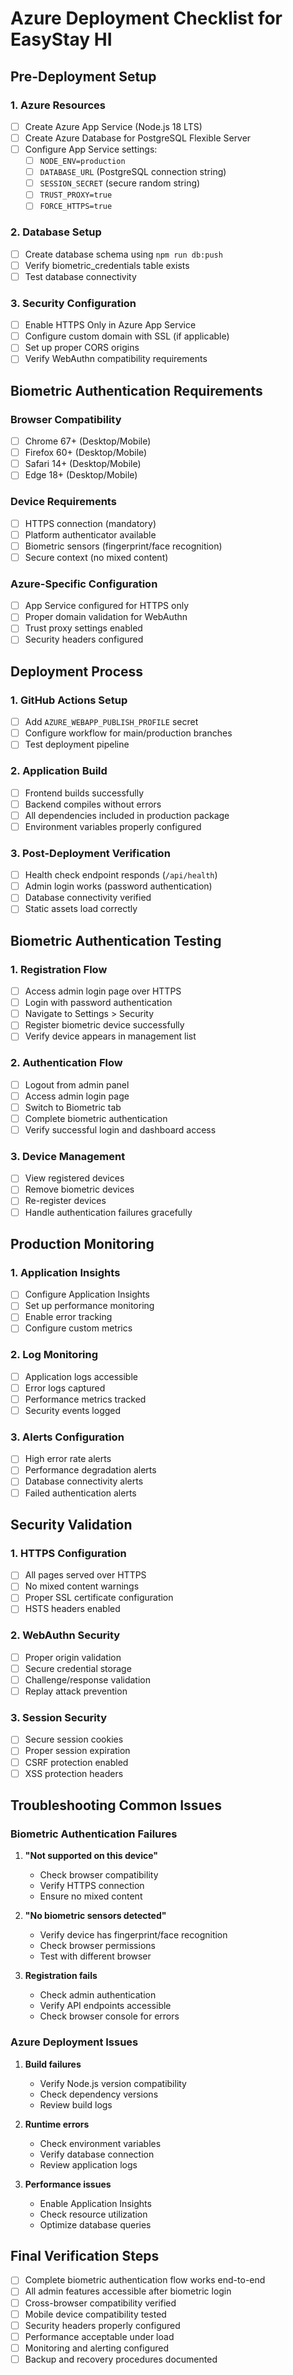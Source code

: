 # Azure Deployment Checklist for EasyStay HI

## Pre-Deployment Setup

### 1. Azure Resources
- [ ] Create Azure App Service (Node.js 18 LTS)
- [ ] Create Azure Database for PostgreSQL Flexible Server
- [ ] Configure App Service settings:
  - [ ] `NODE_ENV=production`
  - [ ] `DATABASE_URL` (PostgreSQL connection string)
  - [ ] `SESSION_SECRET` (secure random string)
  - [ ] `TRUST_PROXY=true`
  - [ ] `FORCE_HTTPS=true`

### 2. Database Setup
- [ ] Create database schema using `npm run db:push`
- [ ] Verify biometric_credentials table exists
- [ ] Test database connectivity

### 3. Security Configuration
- [ ] Enable HTTPS Only in Azure App Service
- [ ] Configure custom domain with SSL (if applicable)
- [ ] Set up proper CORS origins
- [ ] Verify WebAuthn compatibility requirements

## Biometric Authentication Requirements

### Browser Compatibility
- [ ] Chrome 67+ (Desktop/Mobile)
- [ ] Firefox 60+ (Desktop/Mobile)  
- [ ] Safari 14+ (Desktop/Mobile)
- [ ] Edge 18+ (Desktop/Mobile)

### Device Requirements
- [ ] HTTPS connection (mandatory)
- [ ] Platform authenticator available
- [ ] Biometric sensors (fingerprint/face recognition)
- [ ] Secure context (no mixed content)

### Azure-Specific Configuration
- [ ] App Service configured for HTTPS only
- [ ] Proper domain validation for WebAuthn
- [ ] Trust proxy settings enabled
- [ ] Security headers configured

## Deployment Process

### 1. GitHub Actions Setup
- [ ] Add `AZURE_WEBAPP_PUBLISH_PROFILE` secret
- [ ] Configure workflow for main/production branches
- [ ] Test deployment pipeline

### 2. Application Build
- [ ] Frontend builds successfully
- [ ] Backend compiles without errors
- [ ] All dependencies included in production package
- [ ] Environment variables properly configured

### 3. Post-Deployment Verification
- [ ] Health check endpoint responds (`/api/health`)
- [ ] Admin login works (password authentication)
- [ ] Database connectivity verified
- [ ] Static assets load correctly

## Biometric Authentication Testing

### 1. Registration Flow
- [ ] Access admin login page over HTTPS
- [ ] Login with password authentication
- [ ] Navigate to Settings > Security
- [ ] Register biometric device successfully
- [ ] Verify device appears in management list

### 2. Authentication Flow
- [ ] Logout from admin panel
- [ ] Access admin login page
- [ ] Switch to Biometric tab
- [ ] Complete biometric authentication
- [ ] Verify successful login and dashboard access

### 3. Device Management
- [ ] View registered devices
- [ ] Remove biometric devices
- [ ] Re-register devices
- [ ] Handle authentication failures gracefully

## Production Monitoring

### 1. Application Insights
- [ ] Configure Application Insights
- [ ] Set up performance monitoring
- [ ] Enable error tracking
- [ ] Configure custom metrics

### 2. Log Monitoring
- [ ] Application logs accessible
- [ ] Error logs captured
- [ ] Performance metrics tracked
- [ ] Security events logged

### 3. Alerts Configuration
- [ ] High error rate alerts
- [ ] Performance degradation alerts
- [ ] Database connectivity alerts
- [ ] Failed authentication alerts

## Security Validation

### 1. HTTPS Configuration
- [ ] All pages served over HTTPS
- [ ] No mixed content warnings
- [ ] Proper SSL certificate configuration
- [ ] HSTS headers enabled

### 2. WebAuthn Security
- [ ] Proper origin validation
- [ ] Secure credential storage
- [ ] Challenge/response validation
- [ ] Replay attack prevention

### 3. Session Security
- [ ] Secure session cookies
- [ ] Proper session expiration
- [ ] CSRF protection enabled
- [ ] XSS protection headers

## Troubleshooting Common Issues

### Biometric Authentication Failures
1. **"Not supported on this device"**
   - Check browser compatibility
   - Verify HTTPS connection
   - Ensure no mixed content

2. **"No biometric sensors detected"**
   - Verify device has fingerprint/face recognition
   - Check browser permissions
   - Test with different browser

3. **Registration fails**
   - Check admin authentication
   - Verify API endpoints accessible
   - Check browser console for errors

### Azure Deployment Issues
1. **Build failures**
   - Verify Node.js version compatibility
   - Check dependency versions
   - Review build logs

2. **Runtime errors**
   - Check environment variables
   - Verify database connection
   - Review application logs

3. **Performance issues**
   - Enable Application Insights
   - Check resource utilization
   - Optimize database queries

## Final Verification Steps

- [ ] Complete biometric authentication flow works end-to-end
- [ ] All admin features accessible after biometric login
- [ ] Cross-browser compatibility verified
- [ ] Mobile device compatibility tested
- [ ] Security headers properly configured
- [ ] Performance acceptable under load
- [ ] Monitoring and alerting configured
- [ ] Backup and recovery procedures documented